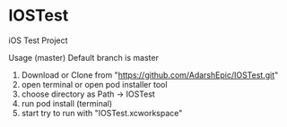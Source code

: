 # IOSTest
iOS Test Project

Usage (master)
Default branch is master

1. Download or Clone from "https://github.com/AdarshEpic/IOSTest.git"
2. open terminal or open pod installer tool
3. choose directory as Path -> IOSTest
4. run pod install (terminal)
5. start try to run with "IOSTest.xcworkspace"

